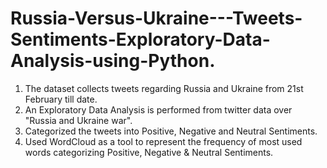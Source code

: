 # Russia-Versus-Ukraine---Tweets-Sentiments-Exploratory-Data-Analysis-using-Python.


1. The dataset collects tweets regarding Russia and Ukraine from 21st February till date.
2. An Exploratory Data Analysis is performed from twitter data over "Russia and Ukraine war".
3. Categorized the tweets into Positive, Negative and Neutral Sentiments.
4. Used WordCloud as a tool to represent the frequency of most used words categorizing Positive, Negative & Neutral Sentiments.
